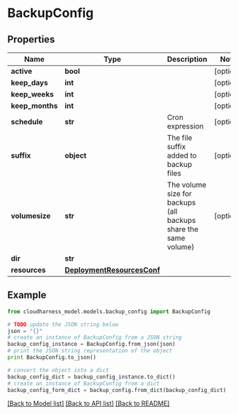 # BackupConfig



## Properties

Name | Type | Description | Notes
------------ | ------------- | ------------- | -------------
**active** | **bool** |  | [optional] 
**keep_days** | **int** |  | [optional] 
**keep_weeks** | **int** |  | [optional] 
**keep_months** | **int** |  | [optional] 
**schedule** | **str** | Cron expression | [optional] 
**suffix** | **object** | The file suffix added to backup files | [optional] 
**volumesize** | **str** | The volume size for backups (all backups share the same volume) | [optional] 
**dir** | **str** |  | 
**resources** | [**DeploymentResourcesConf**](DeploymentResourcesConf.md) |  | 

## Example

```python
from cloudharness_model.models.backup_config import BackupConfig

# TODO update the JSON string below
json = "{}"
# create an instance of BackupConfig from a JSON string
backup_config_instance = BackupConfig.from_json(json)
# print the JSON string representation of the object
print BackupConfig.to_json()

# convert the object into a dict
backup_config_dict = backup_config_instance.to_dict()
# create an instance of BackupConfig from a dict
backup_config_form_dict = backup_config.from_dict(backup_config_dict)
```
[[Back to Model list]](../README.md#documentation-for-models) [[Back to API list]](../README.md#documentation-for-api-endpoints) [[Back to README]](../README.md)


